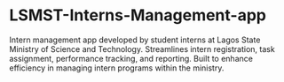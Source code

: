 # LSMST-Interns-Management-app
Intern management app developed by student interns at Lagos State Ministry of Science and Technology. Streamlines intern registration, task assignment, performance tracking, and reporting. Built to enhance efficiency in managing intern programs within the ministry.
